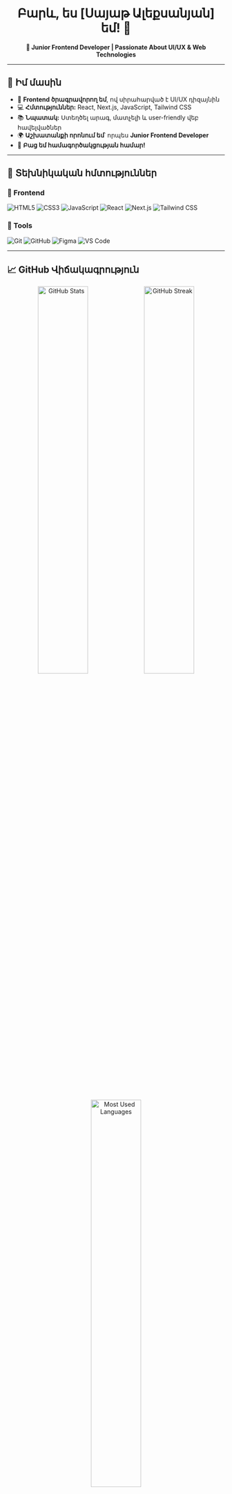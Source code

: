 


<h1 align="center">Բարև, ես [Սայաթ Ալեքսանյան] եմ! 👋</h1>



<p align="center">
  <b>🚀 Junior Frontend Developer | Passionate About UI/UX & Web Technologies</b>
</p>

<!--
<p align="center">
  <a href="https://linkedin.com/in/քո-լինքեդին-անունը"><img src="https://img.shields.io/badge/LinkedIn-0077B5?style=for-the-badge&logo=linkedin&logoColor=white"/></a>
  <a href="mailto:քո-email@example.com"><img src="https://img.shields.io/badge/Email-D14836?style=for-the-badge&logo=gmail&logoColor=white"/></a>
  <a href="https://yourportfolio.com"><img src="https://img.shields.io/badge/Portfolio-000000?style=for-the-badge&logo=vercel&logoColor=white"/></a>
</p>
-->

---

## 🔹 Իմ մասին  
- 🎨 **Frontend ծրագրավորող եմ**, ով սիրահարված է UI/UX դիզայնին  
- 💻 **Հմտություններ:** React, Next.js, JavaScript, Tailwind CSS 
- 📚 **Նպատակ:** Ստեղծել արագ, մատչելի և user-friendly վեբ հավելվածներ  
- 🌍 **Աշխատանքի որոնում եմ**՝ որպես **Junior Frontend Developer**  
- 📩 **Բաց եմ համագործակցության համար!**  

---

## 🚀 Տեխնիկական հմտություններ  
### 🔹 Frontend  
![HTML5](https://img.shields.io/badge/HTML5-E34F26?style=for-the-badge&logo=html5&logoColor=white)
![CSS3](https://img.shields.io/badge/CSS3-1572B6?style=for-the-badge&logo=css3&logoColor=white)
![JavaScript](https://img.shields.io/badge/JavaScript-F7DF1E?style=for-the-badge&logo=javascript&logoColor=black)
![React](https://img.shields.io/badge/React-20232A?style=for-the-badge&logo=react&logoColor=61DAFB)
![Next.js](https://img.shields.io/badge/Next.js-000000?style=for-the-badge&logo=next.js&logoColor=white)
![Tailwind CSS](https://img.shields.io/badge/Tailwind%20CSS-38B2AC?style=for-the-badge&logo=tailwind-css&logoColor=white)

### 🔹 Tools  
![Git](https://img.shields.io/badge/Git-F05032?style=for-the-badge&logo=git&logoColor=white)
![GitHub](https://img.shields.io/badge/GitHub-181717?style=for-the-badge&logo=github&logoColor=white)
![Figma](https://img.shields.io/badge/Figma-F24E1E?style=for-the-badge&logo=figma&logoColor=white)
![VS Code](https://img.shields.io/badge/VS%20Code-007ACC?style=for-the-badge&logo=visual-studio-code&logoColor=white)

---

## 📈 GitHub Վիճակագրություն  

<p align="center">
  <img src="https://github-readme-stats.vercel.app/api?username=քո-username-ը&show_icons=true&theme=radical" width="48%" alt="GitHub Stats">
  <img src="https://github-readme-streak-stats.herokuapp.com/?user=քո-username-ը&theme=radical" width="48%" alt="GitHub Streak">
</p>

<p align="center">
  <img src="https://github-readme-stats.vercel.app/api/top-langs/?username=քո-username-ը&layout=compact&theme=radical" width="48%" alt="Most Used Languages">
</p>

<!---

## 📌 Վերջին նախագծերը  
🔹 **[Portfolio Website](https://github.com/քո-username-ը/portfolio)** - Իմ անձնական պորտֆոլիոն (React, Tailwind CSS)  
🔹 **[E-commerce UI](https://github.com/քո-username-ը/ecommerce-ui)** - Modern e-commerce landing page (Next.js, Framer Motion)  
🔹 **[Todo App](https://github.com/քո-username-ը/todo-app)** - Full-featured Task Manager (React, TypeScript, Zustand)  

--->

## 💼 Ինչու ինձ ընտրել  
✅ Ստեղծում եմ **responsive և high-performance վեբ հավելվածներ**  
✅ Ունեմ **UX/UI դիզայնի հմտություններ**, կարող եմ լավ user experience ապահովել  
✅ **Աշխատանքի եմ փնտրում**, և պատրաստ եմ ներդրում ունենալ ձեր թիմում!  

---

## 📬 Կապ ինձ հետ  
📱  **Phone:** [+374-98-73-30-06]()
📩 **Email:** [sayad.aleksanyan0@gmail.com](mailto:sayad.aleksanyan0@gmail.com)  
<!-- 🌐 **Portfolio:** [yourportfolio.com]()  -->
💼 **LinkedIn:** [linkedin.com/in/саяд-алексанян](https://am.linkedin.com/in/%D1%81%D0%B0%D1%8F%D0%B4-%D0%B0%D0%BB%D0%B5%D0%BA%D1%81%D0%B0%D0%BD%D1%8F%D0%BD-96b558224?original_referer=https%3A%2F%2Fwww.linkedin.com%2F )

---

<!--
<p align="center">
  <a href="https://linkedin.com/in/քո-լինքեդին-անունը"><img src="https://img.shields.io/badge/LinkedIn-0077B5?style=for-the-badge&logo=linkedin&logoColor=white"/></a>
  <a href="mailto:քո-email@example.com"><img src="https://img.shields.io/badge/Email-D14836?style=for-the-badge&logo=gmail&logoColor=white"/></a>
  <a href="https://twitter.com/քո-twitter-ը"><img src="https://img.shields.io/badge/Twitter-1DA1F2?style=for-the-badge&logo=twitter&logoColor=white"/></a>
</p>

## 🔹 Իմ մասին  
 - 💻 **Փորձ:** 5+ տարվա փորձ Web Development-ում  
 - 🌱 **Հետաքրքրություններ:** AI, DevOps, Cloud Computing
 - 🎯 **Նպատակ:** Ստեղծել նորարարական և մասշտաբային լուծումներ  
 - 💬 **Հետաքրքրված եմ համագործակցությամբ** — ազատորեն գրիր ինձ!  
 
---

## 🚀 Տեխնիկական հմտություններ  
### 🔹 Frontend  
![React](https://img.shields.io/badge/React-20232A?style=for-the-badge&logo=react&logoColor=61DAFB)
![Next.js](https://img.shields.io/badge/Next.js-000000?style=for-the-badge&logo=next.js&logoColor=white)
![Tailwind CSS](https://img.shields.io/badge/Tailwind%20CSS-38B2AC?style=for-the-badge&logo=tailwind-css&logoColor=white)

### 🔹 Backend  
![Node.js](https://img.shields.io/badge/Node.js-43853D?style=for-the-badge&logo=node.js&logoColor=white)
![Express.js](https://img.shields.io/badge/Express.js-404D59?style=for-the-badge&logo=express)
![Django](https://img.shields.io/badge/Django-092E20?style=for-the-badge&logo=django&logoColor=green)

### 🔹 Databases  
![PostgreSQL](https://img.shields.io/badge/PostgreSQL-316192?style=for-the-badge&logo=postgresql&logoColor=white)
![MongoDB](https://img.shields.io/badge/MongoDB-4EA94B?style=for-the-badge&logo=mongodb&logoColor=white)

### 🔹 DevOps & Tools  
![Docker](https://img.shields.io/badge/Docker-2496ED?style=for-the-badge&logo=docker&logoColor=white)
![GitHub Actions](https://img.shields.io/badge/GitHub_Actions-2088FF?style=for-the-badge&logo=github-actions&logoColor=white)
![AWS](https://img.shields.io/badge/AWS-232F3E?style=for-the-badge&logo=amazon-aws&logoColor=white)

---

## 📈 GitHub Վիճակագրություն  

<p align="center">
  <img src="https://github-readme-stats.vercel.app/api?username=քո-username-ը&show_icons=true&theme=tokyonight" width="48%" alt="GitHub Stats">
  <img src="https://github-readme-streak-stats.herokuapp.com/?user=քո-username-ը&theme=tokyonight" width="48%" alt="GitHub Streak">
</p>

<p align="center">
  <img src="https://github-readme-stats.vercel.app/api/top-langs/?username=քո-username-ը&layout=compact&theme=tokyonight" width="48%" alt="Most Used Languages">
</p>

---

## 📌 Վերջին նախագծերը  
🔹 **[Project 1](https://github.com/քո-username-ը/Project1)** - Կարճ նկարագրություն (React, Node.js, MongoDB)  
🔹 **[Project 2](https://github.com/քո-username-ը/Project2)** - Կարճ նկարագրություն (Next.js, PostgreSQL, Docker)  
🔹 **[Project 3](https://github.com/քո-username-ը/Project3)** - Կարճ նկարագրություն (Django, AWS, Terraform)  

---

## 📬 Կապ ինձ հետ  
📩 **Email:** [քո-email@example.com](mailto:քո-email@example.com)  
🌐 **Website/Portfolio:** [yourwebsite.com](https://yourwebsite.com)  
💼 **LinkedIn:** [linkedin.com/in/քո-լինքեդին-անունը](https://linkedin.com/in/քո-լինքեդին-անունը)  

---
-->


